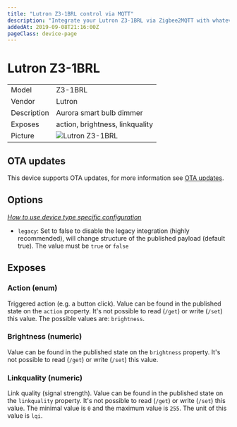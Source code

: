 ```yaml
---
title: "Lutron Z3-1BRL control via MQTT"
description: "Integrate your Lutron Z3-1BRL via Zigbee2MQTT with whatever smart home infrastructure you are using without the vendor's bridge or gateway."
addedAt: 2019-09-08T21:16:00Z
pageClass: device-page
---
```


<!-- !!!! -->
<!-- ATTENTION: This file is auto-generated through docgen! -->
<!-- You can only edit the "Notes"-Section between the two comment lines "Notes BEGIN" and "Notes END". -->
<!-- Do not use h1 or h2 heading within "## Notes"-Section. -->
<!-- !!!! -->

# Lutron Z3-1BRL

|     |     |
|-----|-----|
| Model | Z3-1BRL  |
| Vendor  | Lutron  |
| Description | Aurora smart bulb dimmer |
| Exposes | action, brightness, linkquality |
| Picture | ![Lutron Z3-1BRL](https://www.zigbee2mqtt.io/images/devices/Z3-1BRL.jpg) |


<!-- Notes BEGIN: You can edit here. Add "## Notes" headline if not already present. -->


<!-- Notes END: Do not edit below this line -->

## OTA updates
This device supports OTA updates, for more information see [OTA updates](../zigbee2mqtt.io/docs/guide/usage/ota_updates.md).


## Options
*[How to use device type specific configuration](../zigbee2mqtt.io/docs/guide/configuration/devices-groups.md#specific-device-options)*

* `legacy`: Set to false to disable the legacy integration (highly recommended), will change structure of the published payload (default true). The value must be `true` or `false`


## Exposes

### Action (enum)
Triggered action (e.g. a button click).
Value can be found in the published state on the `action` property.
It's not possible to read (`/get`) or write (`/set`) this value.
The possible values are: `brightness`.

### Brightness (numeric)
Value can be found in the published state on the `brightness` property.
It's not possible to read (`/get`) or write (`/set`) this value.

### Linkquality (numeric)
Link quality (signal strength).
Value can be found in the published state on the `linkquality` property.
It's not possible to read (`/get`) or write (`/set`) this value.
The minimal value is `0` and the maximum value is `255`.
The unit of this value is `lqi`.

